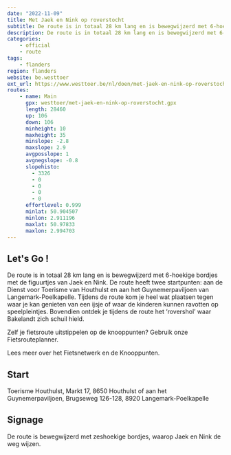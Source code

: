 ```yaml
---
date: "2022-11-09"
title: Met Jaek en Nink op roverstocht
subtitle: De route is in totaal 28 km lang en is bewegwijzerd met 6-hoekige bordjes met de figuurtjes van Jaek en Nink
description: De route is in totaal 28 km lang en is bewegwijzerd met 6-hoekige bordjes met de figuurtjes van Jaek en Nink
categories:
    - official
    - route
tags:
    - flanders
region: flanders
website: be.westtoer
ext_url: https://www.westtoer.be/nl/doen/met-jaek-en-nink-op-roverstocht
routes:
    - name: Main
      gpx: westtoer/met-jaek-en-nink-op-roverstocht.gpx
      length: 28460
      up: 106
      down: 106
      minheight: 10
      maxheight: 35
      minslope: -2.8
      maxslope: 2.9
      avgposslope: 1
      avgnegslope: -0.8
      slopehisto:
        - 3326
        - 0
        - 0
        - 0
        - 0
      effortlevel: 0.999
      minlat: 50.904507
      minlon: 2.911196
      maxlat: 50.97833
      maxlon: 2.994703
---
```


## Let's Go ! 

De route is in totaal 28 km lang en is bewegwijzerd met 6-hoekige bordjes met de figuurtjes van Jaek en Nink. De route heeft twee startpunten: aan de Dienst voor Toerisme van Houthulst en aan het Guynemerpaviljoen van Langemark-Poelkapelle. Tijdens de route kom je heel wat plaatsen tegen waar je kan genieten van een ijsje of waar de kinderen kunnen ravotten op speelpleintjes. Bovendien ontdek je tijdens de route het ‘rovershol’ waar Bakelandt zich schuil hield.

Zelf je fietsroute uitstippelen op de knooppunten? Gebruik onze Fietsrouteplanner.

Lees meer over het Fietsnetwerk en de Knooppunten.

## Start

Toerisme Houthulst, Markt 17, 8650 Houthulst of aan het Guynemerpaviljoen, Brugseweg 126-128, 8920 Langemark-Poelkapelle

## Signage

De route is bewegwijzerd met zeshoekige bordjes, waarop Jaek en Nink de weg wijzen.
